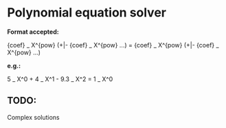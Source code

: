 # Polynomial equation solver

**Format accepted:**

{coef} _ X^{pow} (+|- {coef} _ X^{pow} ...) = {coef} _ X^{pow} (+|- {coef} _ X^{pow} ...)

**e.g.:**

5 _ X^0 + 4 _ X^1 - 9.3 _ X^2 = 1 _ X^0

## TODO:

Complex solutions
